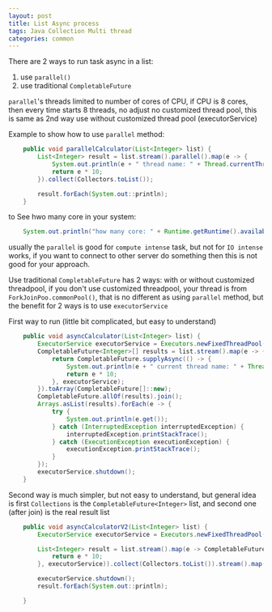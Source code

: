 ```yaml
---
layout: post
title: List Async process
tags: Java Collection Multi thread
categories: common
---
```


There are 2 ways to run task async in a list:

1. use `parallel()`
2. use traditional `CompletableFuture`

 `parallel`'s threads limited to number of cores of CPU, if CPU is 8 cores, then every time starts 8 threads, no adjust no customized thread pool, this is same as 2nd way use without customized thread pool (executorService)

Example to show how to use `parallel` method:

~~~java
    public void parallelCalculator(List<Integer> list) {
        List<Integer> result = list.stream().parallel().map(e -> {
            System.out.println(e + " thread name: " + Thread.currentThread().getName());
            return e * 10;
        }).collect(Collectors.toList());

        result.forEach(System.out::println);
    }
~~~

to See hwo many core in your system:

~~~java
    System.out.println("how many core: " + Runtime.getRuntime().availableProcessors());
~~~

usually the `parallel` is good for `compute intense` task, but not for `IO intense` works, if you want to connect to other server do something then this is not good for your approach.

Use traditional `CompletableFuture` has 2 ways: with or without customized threadpool, if you don't use customized threadpool, your thread is from `ForkJoinPoo.commonPool()`, that is no different as using `parallel` method, but the benefit for 2 ways is to use `executorService`

First way to run (little bit complicated, but easy to understand)

~~~java
    public void asyncCalculator(List<Integer> list) {
        ExecutorService executorService = Executors.newFixedThreadPool(Math.min(list.size(), 1000));
        CompletableFuture<Integer>[] results = list.stream().map(e -> {
            return CompletableFuture.supplyAsync(() -> {
                System.out.println(e + " current thread name: " + Thread.currentThread().getName());
                return e * 10;
            }, executorService);
        }).toArray(CompletableFuture[]::new);
        CompletableFuture.allOf(results).join();
        Arrays.asList(results).forEach(e -> {
            try {
                System.out.println(e.get());
            } catch (InterruptedException interruptedException) {
                interruptedException.printStackTrace();
            } catch (ExecutionException executionException) {
                executionException.printStackTrace();
            }
        });
        executorService.shutdown();
    }
~~~

Second way is much simpler, but not easy to understand, but general idea is first `Collections` is the `CompletableFuture<Integer>` list, and second one (after join) is the real result list

~~~java
    public void asyncCalculatorV2(List<Integer> list) {
        ExecutorService executorService = Executors.newFixedThreadPool(Math.min(list.size(), 1000));

        List<Integer> result = list.stream().map(e -> CompletableFuture.supplyAsync(() -> {
            return e * 10;
        }, executorService)).collect(Collectors.toList()).stream().map(CompletableFuture::join).collect(Collectors.toList());

        executorService.shutdown();
        result.forEach(System.out::println);

    }
~~~